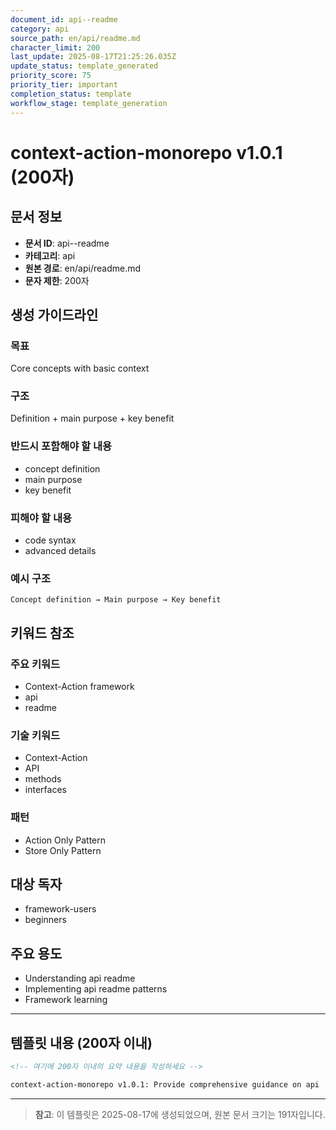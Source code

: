 ```yaml
---
document_id: api--readme
category: api
source_path: en/api/readme.md
character_limit: 200
last_update: 2025-08-17T21:25:26.035Z
update_status: template_generated
priority_score: 75
priority_tier: important
completion_status: template
workflow_stage: template_generation
---
```


# context-action-monorepo v1.0.1 (200자)

## 문서 정보
- **문서 ID**: api--readme
- **카테고리**: api
- **원본 경로**: en/api/readme.md
- **문자 제한**: 200자

## 생성 가이드라인

### 목표
Core concepts with basic context

### 구조
Definition + main purpose + key benefit

### 반드시 포함해야 할 내용
- concept definition
- main purpose
- key benefit

### 피해야 할 내용  
- code syntax
- advanced details

### 예시 구조
```
Concept definition → Main purpose → Key benefit
```

## 키워드 참조

### 주요 키워드
- Context-Action framework
- api
- readme

### 기술 키워드
- Context-Action
- API
- methods
- interfaces

### 패턴
- Action Only Pattern
- Store Only Pattern

## 대상 독자
- framework-users
- beginners

## 주요 용도
- Understanding api  readme
- Implementing api  readme patterns
- Framework learning

---

## 템플릿 내용 (200자 이내)

```markdown
<!-- 여기에 200자 이내의 요약 내용을 작성하세요 -->

context-action-monorepo v1.0.1: Provide comprehensive guidance on api  readme의 핵심 개념과 Context-Action 프레임워크에서의 역할을 간단히 설명.
```

---

> **참고**: 이 템플릿은 2025-08-17에 생성되었으며, 
> 원본 문서 크기는 191자입니다.
